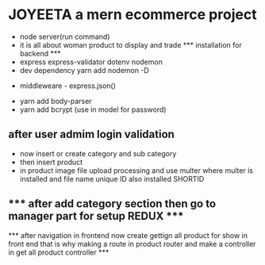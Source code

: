 # JOYEETA a mern ecommerce project
- node server(run command)
- it is all about woman product to display and trade
*** installation for backend ***
- express express-validator dotenv nodemon 
- dev dependency yarn add nodemon -D
* middleweare - express.json()
- yarn add body-parser
- yarn add bcrypt (use in model for password)
## after user admim login validation
- now insert or create category and sub category 
- then insert product 
- in product image file upload    processing and use multer where multer is installed and file name unique ID also installed SHORTID

*** after add category section then go to manager part for setup REDUX ***
----
*** after navigation in frontend now create gettign all product for show in front end that is why making a route in product router and make a controller in get all product controller *** 